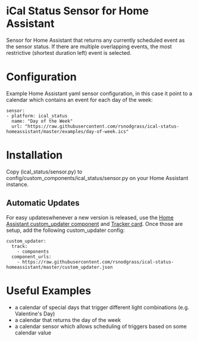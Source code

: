 # iCal Status Sensor for Home Assistant

Sensor for Home Assistant that returns any currently scheduled event as the sensor status. If there
are multiple overlapping events, the most restrictive (shortest duration left) event is selected.

# Configuration

Example Home Assistant yaml sensor configuration, in this case it point to a calendar which contains
an event for each day of the week:

```
sensor:
- platform: ical_status
  name: "Day of the Week"
  url: "https://raw.githubusercontent.com/rsnodgrass/ical-status-homeassistant/master/examples/day-of-week.ics"
```

# Installation

Copy (ical_status/sensor.py) to config/custom_components/ical_status/sensor.py on your Home Assistant instance.

## Automatic Updates

For easy updateswhenever a new version is released, use the [Home Assistant custom_updater component](https://github.com/custom-components/custom_updater/wiki/Installation) and [Tracker card](https://github.com/custom-cards/tracker-card). Once those are setup, add the following custom_updater config:

``` 
custom_updater:
  track:
    - components
  component_urls:
    - https://raw.githubusercontent.com/rsnodgrass/ical-status-homeassistant/master/custom_updater.json
```

# Useful Examples

* a calendar of special days that trigger different light combinations (e.g. Valentine's Day)
* a calendar that returns the day of the week
* a calendar sensor which allows scheduling of triggers based on some calendar value



